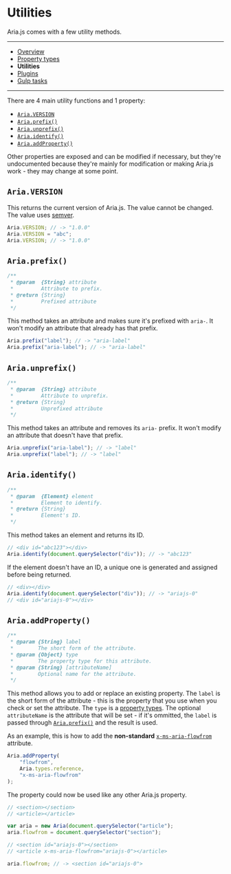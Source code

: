 # Utilities

Aria.js comes with a few utility methods.

---
- [Overview](overview.md)
- [Property types](types.md)
- **Utilities**
- [Plugins](plugins.md)
- [Gulp tasks](gulp.md)
---

There are 4 main utility functions and 1 property:

- [`Aria.VERSION`](#ariaversion)
- [`Aria.prefix()`](#ariaprefix)
- [`Aria.unprefix()`](#ariaunprefix)
- [`Aria.identify()`](#ariaidentify)
- [`Aria.addProperty()`](#ariaaddproperty)

Other properties are exposed and can be modified if necessary, but they're undocumented because they're mainly for modification or making Aria.js work - they may change at some point.

## `Aria.VERSION`

This returns the current version of Aria.js. The value cannot be changed. The value uses [semver](https://semver.org/).

```js
Aria.VERSION; // -> "1.0.0"
Aria.VERSION = "abc";
Aria.VERSION; // -> "1.0.0"
```

## `Aria.prefix()`

```js
/**
 * @param  {String} attribute
 *         Attribute to prefix.
 * @return {String}
 *         Prefixed attribute
 */
```

This method takes an attribute and makes sure it's prefixed with `aria-`. It won't modify an attribute that already has that prefix.

```js
Aria.prefix("label"); // -> "aria-label"
Aria.prefix("aria-label"); // -> "aria-label"
```

## `Aria.unprefix()`

```js
/**
 * @param  {String} attribute
 *         Attribute to unprefix.
 * @return {String}
 *         Unprefixed attribute
 */
```

This method takes an attribute and removes its `aria-` prefix. It won't modify an attribute that doesn't have that prefix.

```js
Aria.unprefix("aria-label"); // -> "label"
Aria.unprefix("label"); // -> "label"
```

## `Aria.identify()`

```js
/**
 * @param  {Element} element
 *         Element to identify.
 * @return {String}
 *         Element's ID.
 */
```

This method takes an element and returns its ID.

```js
// <div id="abc123"></div>
Aria.identify(document.querySelector("div")); // -> "abc123"
```

If the element doesn't have an ID, a unique one is generated and assigned before being returned.

```js
// <div></div>
Aria.identify(document.querySelector("div")); // -> "ariajs-0"
// <div id="ariajs-0"></div>
```

## `Aria.addProperty()`

```js
/**
 * @param {String} label
 *        The short form of the attribute.
 * @param {Object} type
 *        The property type for this attribute.
 * @param {String} [attributeName]
 *        Optional name for the attribute.
 */
```

This method allows you to add or replace an existing property. The `label` is the short form of the attribute - this is the property that you use when you check or set the attribute. The `type` is a [property types](types.md). The optional `attributeName` is the attribute that will be set - if it's ommitted, the `label` is passed through [`Aria.prefix()`](#aria-prefix) and the result is used.

As an example, this is how to add the **non-standard** [`x-ms-aria-flowfrom`](https://developer.mozilla.org/en-US/docs/Web/Accessibility/ARIA/ARIA_Techniques/x-ms-aria-flowfrom) attribute.

```js
Aria.addProperty(
    "flowfrom",
    Aria.types.reference,
    "x-ms-aria-flowfrom"
);
```

The property could now be used like any other Aria.js property.

```js
// <section></section>
// <article></article>

var aria = new Aria(document.querySelector("article");
aria.flowfrom = document.querySelector("section");

// <section id="ariajs-0"></section>
// <article x-ms-aria-flowfrom="ariajs-0"></article>

aria.flowfrom; // -> <section id="ariajs-0">
```
